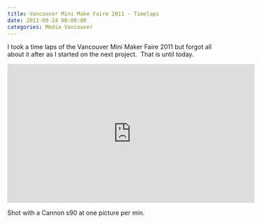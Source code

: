```yaml
---
title: Vancouver Mini Make Faire 2011 - Timelaps
date: 2011-09-24 00:00:00
categories: Media Vancouver
---
```

I took a time laps of the Vancouver Mini Maker Faire 2011 but forgot all about it after as I started on the next project.  That is until today.

<iframe src="http://www.youtube.com/embed/BWIgK3S4jLY" frameborder="0" width="560" height="315"></iframe>

Shot with a Cannon s90 at one picture per min.

